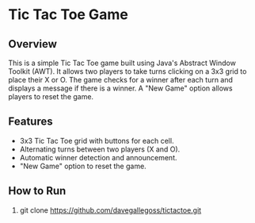 # Tic Tac Toe Game

## Overview
This is a simple Tic Tac Toe game built using Java's Abstract Window Toolkit (AWT). It allows two players to take turns clicking on a 3x3 grid to place their X or O. The game checks for a winner after each turn and displays a message if there is a winner. A "New Game" option allows players to reset the game.

## Features
- 3x3 Tic Tac Toe grid with buttons for each cell.
- Alternating turns between two players (X and O).
- Automatic winner detection and announcement.
- "New Game" option to reset the game.

## How to Run
1. git clone https://github.com/davegallegoss/tictactoe.git
